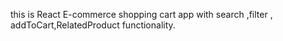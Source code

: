 this is React E-commerce shopping cart app with search ,filter , addToCart,RelatedProduct functionality.
